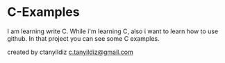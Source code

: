 C-Examples
==========

I am learning write C. 
While i'm learning C, also i want to learn how to use github.
In that project you can see some C examples.


created by ctanyildiz
c.tanyildiz@gmail.com
